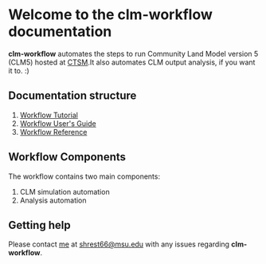 # Welcome to the clm-workflow documentation

**clm-workflow** automates the steps to run Community Land Model version 5 (CLM5) hosted at [CTSM](https://github.com/ESCOMP/CTSM).It also automates CLM output analysis, if you want it to. :)

## Documentation structure

1. [Workflow Tutorial](tutorial/index.md)
2. [Workflow User's Guide](user-guide/index.md)
3. [Workflow Reference](reference/index.md)

## Workflow Components

The workflow contains two main components:

1. CLM simulation automation
2. Analysis automation

## Getting help

Please contact [me](https://github.com/amansnama) at [shrest66@msu.edu](shrest66@msu.edu) with any issues regarding **clm-workflow**.